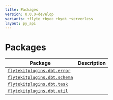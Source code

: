 ```yaml
---
title: Packages
version: 0.0.0+develop
variants: +flyte +byoc +byok +serverless
layout: py_api
---
```


# Packages

| Package | Description |
|-|-|
| [`flytekitplugins.dbt.error`](flytekitplugins.dbt.error) |  |
| [`flytekitplugins.dbt.schema`](flytekitplugins.dbt.schema) |  |
| [`flytekitplugins.dbt.task`](flytekitplugins.dbt.task) |  |
| [`flytekitplugins.dbt.util`](flytekitplugins.dbt.util) |  |
